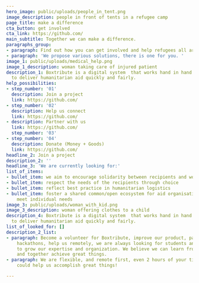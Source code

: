 ```yaml
---
hero_image: public/uploads/people_in_tent.png
image_description: people in front of tents in a refugee camp
page_title: make a difference
cta_button: get involved
cta_link: https://github.com/
main_subtitle: Together we can make a difference.
paragraphs_group:
- paragraph: Find out how you can get involved and help refugees all around the world.
- paragraph: 'We propose various solutions, there is one for you. '
image_1: public/uploads/medical_help.png
image_1_description: woman taking care of injured patient
description_1: Boxtribute is a digital system  that works hand in hand with our partners
  to deliver humanitarian aid quickly and fairly.
help_possibilities:
- step_number: '01'
  description: Join a project
  link: https://github.com/
- step_number: '02'
  description: Help us connect
  link: https://github.com/
- description: Partner with us
  link: https://github.com/
  step_number: '03'
- step_number: '04'
  description: Donate (Money + Goods)
  link: https://github.com/
headline_2: Join a project
description_2: ''
headline_3: 'We are currently looking for:'
list_of_items:
- bullet_item: we aim to encourage solidarity between recipients and workers
- bullet_item: respect the needs of the recipients through choice
- bullet_item: reflect best practice in humanitarian logistics
- bullet_item: foster a shared common/open ecosystem for aid organisations to better
    meet individual needs
image_3: public/uploads/woman_with_kid.png
image_3_description: woman offering clothes to a child
description_4: Boxtribute is a digital system  that works hand in hand with our partners
  to deliver humanitarian aid quickly and fairly.
list_of_looked_for: []
description_2_list:
- paragraph: Become a volunteer for Boxtribute, improve our product, participate to
    hackathons, help us remotely, we are always looking for students and professionals
    to grow our expertise and organization. We believe we can learn from each other
    and together achieve great things.
- paragraph: We are flexible, and remote first, even 2 hours of your time per week
    could help us accomplish great things!

---
```

